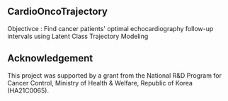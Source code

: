 ## CardioOncoTrajectory

Objectivce : Find cancer patients' optimal echocardiography follow-up intervals using Latent Class Trajectory Modeling

## Acknowledgement
This project was supported by a grant from the National R&D Program for Cancer Control, Ministry of Health & Welfare, Republic of Korea (HA21C0065).
